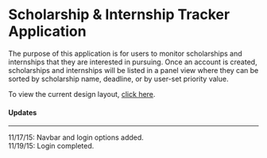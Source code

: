 <h1>Scholarship & Internship Tracker Application</h1>

The purpose of this application is for users to monitor scholarships and internships that they are interested in pursuing. Once an account is created, scholarships and internships will be listed in a panel view where they can be sorted by scholarship name, deadline, or by user-set priority value.

To view the current design layout, <a href="https://app.moqups.com/kbello121@gmail.com/LREWfrWhpL/view">click here</a>.

<h4>Updates</h4>
<hr>
11/17/15: Navbar and login options added.<br>
11/19/15: Login completed.
